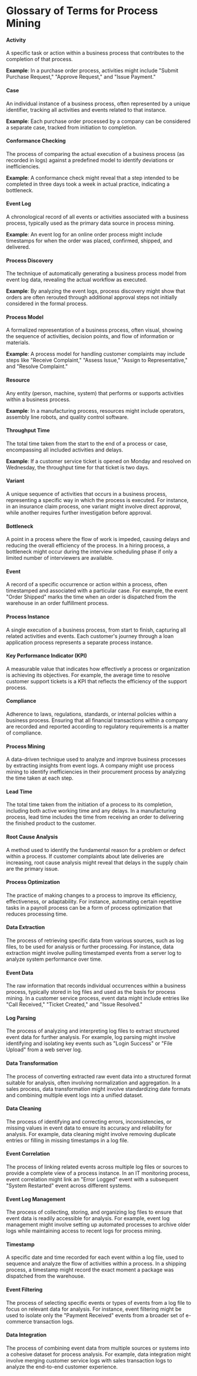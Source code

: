 # Glossary of Terms for Process Mining

#### Activity

A specific task or action within a business process that contributes to the completion of that process. 

**Example**: In a purchase order process, activities might include "Submit Purchase Request," "Approve Request," and "Issue Payment."

#### Case

An individual instance of a business process, often represented by a unique identifier, tracking all activities and events related to that instance.

 **Example**: Each purchase order processed by a company can be considered a separate case, tracked from initiation to completion.

#### Conformance Checking

The process of comparing the actual execution of a business process (as recorded in logs) against a predefined model to identify deviations or inefficiencies. 

**Example**: A conformance check might reveal that a step intended to be completed in three days took a week in actual practice, indicating a bottleneck.

#### Event Log

A chronological record of all events or activities associated with a business process, typically used as the primary data source in process mining. 

**Example**: An event log for an online order process might include timestamps for when the order was placed, confirmed, shipped, and delivered.

#### Process Discovery

The technique of automatically generating a business process model from event log data, revealing the actual workflow as executed. 

**Example**: By analyzing the event logs, process discovery might show that orders are often rerouted through additional approval steps not initially considered in the formal process.

#### Process Model

A formalized representation of a business process, often visual, showing the sequence of activities, decision points, and flow of information or materials. 

**Example**: A process model for handling customer complaints may include steps like "Receive Complaint," "Assess Issue," "Assign to Representative," and "Resolve Complaint."

#### Resource

Any entity (person, machine, system) that performs or supports activities within a business process. 

**Example**: In a manufacturing process, resources might include operators, assembly line robots, and quality control software.

#### Throughput Time

The total time taken from the start to the end of a process or case, encompassing all included activities and delays. 

**Example**: If a customer service ticket is opened on Monday and resolved on Wednesday, the throughput time for that ticket is two days.

#### Variant

A unique sequence of activities that occurs in a business process, representing a specific way in which the process is executed. For instance, in an insurance claim process, one variant might involve direct approval, while another requires further investigation before approval.

#### Bottleneck

A point in a process where the flow of work is impeded, causing delays and reducing the overall efficiency of the process. In a hiring process, a bottleneck might occur during the interview scheduling phase if only a limited number of interviewers are available.

#### Event

A record of a specific occurrence or action within a process, often timestamped and associated with a particular case. For example, the event "Order Shipped" marks the time when an order is dispatched from the warehouse in an order fulfillment process.

#### Process Instance

A single execution of a business process, from start to finish, capturing all related activities and events. Each customer's journey through a loan application process represents a separate process instance.

#### Key Performance Indicator (KPI)

A measurable value that indicates how effectively a process or organization is achieving its objectives. For example, the average time to resolve customer support tickets is a KPI that reflects the efficiency of the support process.

#### Compliance

Adherence to laws, regulations, standards, or internal policies within a business process. Ensuring that all financial transactions within a company are recorded and reported according to regulatory requirements is a matter of compliance.

#### Process Mining

A data-driven technique used to analyze and improve business processes by extracting insights from event logs. A company might use process mining to identify inefficiencies in their procurement process by analyzing the time taken at each step.

#### Lead Time

The total time taken from the initiation of a process to its completion, including both active working time and any delays. In a manufacturing process, lead time includes the time from receiving an order to delivering the finished product to the customer.

#### Root Cause Analysis

A method used to identify the fundamental reason for a problem or defect within a process. If customer complaints about late deliveries are increasing, root cause analysis might reveal that delays in the supply chain are the primary issue.

#### Process Optimization

The practice of making changes to a process to improve its efficiency, effectiveness, or adaptability. For instance, automating certain repetitive tasks in a payroll process can be a form of process optimization that reduces processing time.

#### Data Extraction

The process of retrieving specific data from various sources, such as log files, to be used for analysis or further processing. For instance, data extraction might involve pulling timestamped events from a server log to analyze system performance over time.

#### Event Data

The raw information that records individual occurrences within a business process, typically stored in log files and used as the basis for process mining. In a customer service process, event data might include entries like "Call Received," "Ticket Created," and "Issue Resolved."

#### Log Parsing

The process of analyzing and interpreting log files to extract structured event data for further analysis. For example, log parsing might involve identifying and isolating key events such as "Login Success" or "File Upload" from a web server log.

#### Data Transformation

The process of converting extracted raw event data into a structured format suitable for analysis, often involving normalization and aggregation. In a sales process, data transformation might involve standardizing date formats and combining multiple event logs into a unified dataset.

#### Data Cleaning

The process of identifying and correcting errors, inconsistencies, or missing values in event data to ensure its accuracy and reliability for analysis. For example, data cleaning might involve removing duplicate entries or filling in missing timestamps in a log file.

#### Event Correlation

The process of linking related events across multiple log files or sources to provide a complete view of a process instance. In an IT monitoring process, event correlation might link an "Error Logged" event with a subsequent "System Restarted" event across different systems.

#### Event Log Management

The process of collecting, storing, and organizing log files to ensure that event data is readily accessible for analysis. For example, event log management might involve setting up automated processes to archive older logs while maintaining access to recent logs for process mining.

#### Timestamp

A specific date and time recorded for each event within a log file, used to sequence and analyze the flow of activities within a process. In a shipping process, a timestamp might record the exact moment a package was dispatched from the warehouse.

#### Event Filtering

The process of selecting specific events or types of events from a log file to focus on relevant data for analysis. For instance, event filtering might be used to isolate only the "Payment Received" events from a broader set of e-commerce transaction logs.

#### Data Integration

The process of combining event data from multiple sources or systems into a cohesive dataset for process analysis. For example, data integration might involve merging customer service logs with sales transaction logs to analyze the end-to-end customer experience.